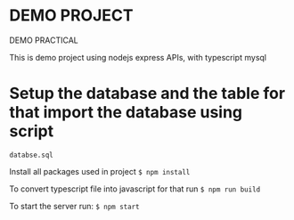 # DEMO PROJECT 
 DEMO PRACTICAL

 This is demo project using nodejs express APIs,
 with typescript mysql

 # Setup the database and the table for that import the database using script
 `databse.sql`

 Install all packages used in project
 `$ npm install`

 To convert typescript file into javascript for that run
 `$ npm run build`

 To start the server run:
 `$ npm start`
